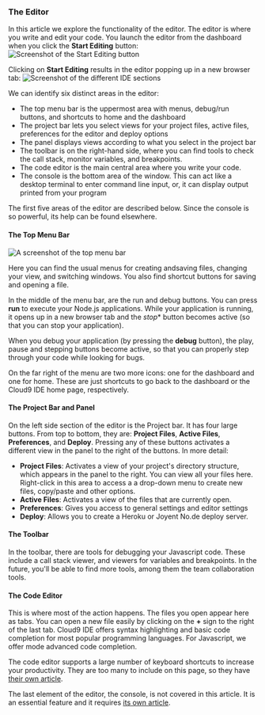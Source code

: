 ### The Editor

In this article we explore the functionality of the editor. The editor is where you write and edit your code. You launch the editor from the dashboard when you click the **Start Editing** button:
![Screenshot of the Start Editing button](./images/startEditingButton.png)

Clicking on **Start Editing** results in the editor popping up in a new browser tab:
![Screenshot of the different IDE sections](./images/idePartitions.png)

We can identify six distinct areas in the editor:

* The top menu bar is the uppermost area with menus, debug/run buttons, and shortcuts to home and the dashboard
* The project bar lets you select views for your project files, active files, preferences for the editor and deploy options
* The panel displays views according to what you select in the project bar
* The toolbar is on the right-hand side, where you can find tools to check the call stack, monitor variables, and breakpoints.</li>
* The code editor is the main central area where you write your code.
* The console is the bottom area of the window. This can act like a desktop terminal to enter command line input, or, it can display output printed from your program

The first five areas of the editor are described below. Since the console is so powerful, its help can be found elsewhere. 

#### The Top Menu Bar
![A screenshot of the top menu bar](./images/topMenuBar.png)

Here you can find the usual menus for creating andsaving files, changing your view, and switching windows. You also find shortcut buttons for saving and opening a file. 

In the middle of the menu bar, are the run and debug buttons. You can press **run** to execute your Node.js applications. While your application is running, it opens up in a new browser tab and the *stop** button becomes active (so that you can stop your application).

When you debug your application (by pressing the **debug** button), the play, pause and stepping buttons become active, so that you can properly step through your code while looking for bugs. 

On the far right of the menu are two more icons: one for the dashboard and one for home. These are just shortcuts to go back to the dashboard or the Cloud9 IDE home page, respectively.

#### The Project Bar and Panel

On the left side section of the editor is the Project bar. It has four large buttons. From top to bottom, they are: **Project Files**, **Active Files**, **Preferences**, and **Deploy**. Pressing any of these buttons activates a different view in the panel to the right of the buttons. In more detail:

* **Project Files**: Activates a view of your project's directory structure, which appears in the panel to the right. You can view all your files here. Right-click in this area to access a a drop-down menu to create new files, copy/paste and other options.
* **Active Files**: Activates a view of the files that are currently open.
* **Preferences**: Gives you access to general settings and editor settings
* **Deploy**: Allows you to create a Heroku or Joyent No.de deploy server.


#### The Toolbar
In the toolbar, there are tools for debugging your Javascript code. These include a call stack viewer, and viewers for variables and breakpoints. In the future, you'll be able to find more tools, among them the team collaboration tools.

#### The Code Editor
This is where most of the action happens. The files you open appear here as tabs. You can open a new file easily by clicking on the **+** sign to the right of the last tab. Cloud9 IDE offers syntax highlighting and basic code completion for most popular programming languages. For Javascript, we offer mode advanced code completion.

The code editor supports a large number of keyboard shortcuts to increase your productivity. They are too many to include on this page, so they have [their own article](#key-bindings).

The last element of the editor, the console, is not covered in this article. It is an essential feature and it requires [its own article](console).